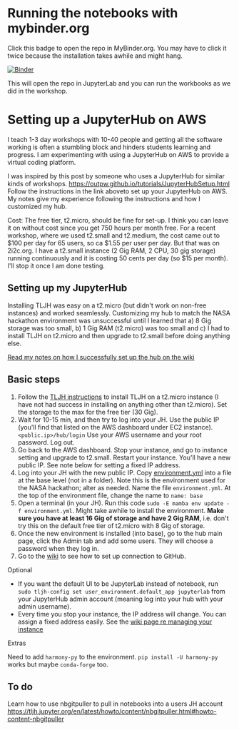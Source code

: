 # Running the notebooks with mybinder.org

Click this badge to open the repo in MyBinder.org. You may have to click it twice because the installation takes awhile and might hang.

[![Binder](https://mybinder.org/badge_logo.svg)](https://mybinder.org/v2/gh/eeholmes/jupyterhub/main)

This will open the repo in JupyterLab and you can run the workbooks as we did in the workshop.



# Setting up a JupyterHub on AWS

I teach 1-3 day workshops with 10-40 people and getting all the software working is often a stumbling block and hinders students learning and progress. I am experimenting with using a JupyterHub on AWS to provide a virtual coding platform.

I was inspired by this post by someone who uses a JupyterHub for similar kinds of workshops. https://outpw.github.io/tutorials/JupyterHubSetup.html
Follow the instructions in the link aboveto set up your JupyterHub on AWS. My notes give my experience following the instructions and how I customized my hub.

Cost: The free tier, t2.micro, should be fine for set-up. I think you can leave it on without cost since you get 750 hours per month free. For a recent workshop, where we used t2.small and t2.medium, the cost came out to $100 per day for 65 users, so ca $1.55 per user per day. But that was on 2i2c.org. I have a t2.small instance (2 Gig RAM, 2 CPU, 30 gig storage) running continuously and it is costing 50 cents per day (so $15 per month). I'll stop it once I am done testing.


## Setting up my JupyterHub

Installing TLJH was easy on a t2.micro (but didn't work on non-free instances) and worked seamlessly. Customizing my hub to match the NASA hackathon environment was unsuccessful until I learned that a) 8 Gig storage was too small, b) 1 Gig RAM (t2.micro) was too small and c) I had to install TLJH on t2.micro and then upgrade to t2.small before doing anything else.

[Read my notes on how I successfully set up the hub on the wiki](https://github.com/eeholmes/jupyterhub/wiki)

## Basic steps

1. Follow the [TLJH instructions](https://tljh.jupyter.org/en/latest/install/amazon.html) to install TLJH on a t2.micro instance (I have not had success in installing on anything other than t2.micro). Set the storage to the max for the free tier (30 Gig).
2. Wait for 10-15 min, and then try to log into your JH. Use the public IP (you'll find that listed on the AWS dashboard under EC2 instance). `<public.ip>/hub/login` Use your AWS username and your root password. Log out.
3. Go back to the AWS dashboard. Stop your instance, and go to instance setting and upgrade to t2.small. Restart your instance. You'll have a new public IP. See note below for setting a fixed IP address.
4. Log into your JH with the new public IP. Copy [environment.yml](https://github.com/NASA-Openscapes/corn/blob/main/ci/environment.yml) into a file at the base level (not in a folder). Note this is the environment used for the NASA hackathon; alter as needed. Name the file `environment.yml`. At the top of the environment file, change the name to `name: base`
5. Open a terminal (in your JH). Run this code `sudo -E mamba env update -f environment.yml`. Might take awhile to install the environment. **Make sure you have at least 16 Gig of storage and have 2 Gig RAM**, i.e. don't try this on the default free tier of t2.micro with 8 Gig of storage.
6. Once the new environment is installed (into base), go to the hub main page, click the Admin tab and add some users. They will choose a password when they log in.
7. Go to the [wiki](https://github.com/eeholmes/jupyterhub/wiki) to see how to set up connection to GitHub.

Optional

*  If you want the default UI to be JupyterLab instead of notebook, run `sudo tljh-config set user_environment.default_app jupyterlab` from your JupyterHub admin account (meaning log into your hub with your admin username).
*  Every time you stop your instance, the IP address will change. You can assign a fixed address easily. See the [wiki page re managing your instance](https://github.com/eeholmes/jupyterhub/wiki/5.-Managing-the-instance)

Extras

Need to add `harmony-py` to the environment. `pip install -U harmony-py` works but maybe `conda-forge` too.

## To do

Learn how to use nbgitpuller to pull in notebooks into a users JH account
https://tljh.jupyter.org/en/latest/howto/content/nbgitpuller.html#howto-content-nbgitpuller


